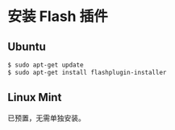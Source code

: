 # 安装 Flash 插件

## Ubuntu

```bash
$ sudo apt-get update
$ sudo apt-get install flashplugin-installer
```

## Linux Mint

已预置，无需单独安装。
